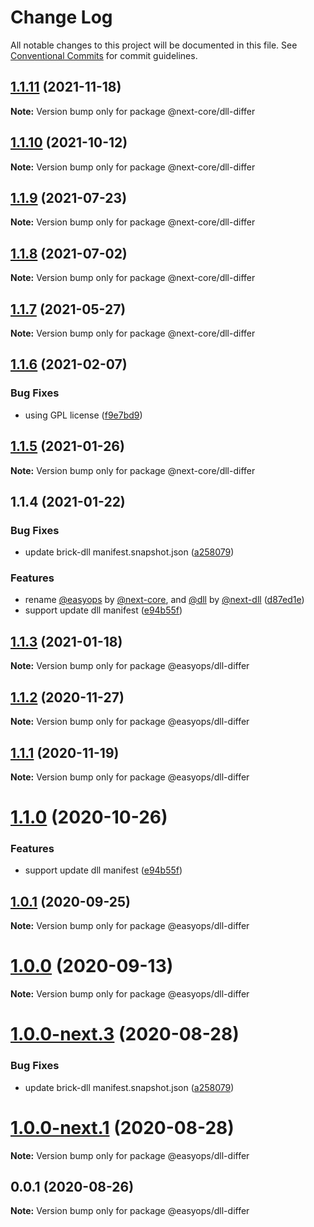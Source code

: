 # Change Log

All notable changes to this project will be documented in this file.
See [Conventional Commits](https://conventionalcommits.org) for commit guidelines.

## [1.1.11](https://github.com/easyops-cn/next-core/compare/@next-core/dll-differ@1.1.10...@next-core/dll-differ@1.1.11) (2021-11-18)

**Note:** Version bump only for package @next-core/dll-differ

## [1.1.10](https://github.com/easyops-cn/next-core/compare/@next-core/dll-differ@1.1.9...@next-core/dll-differ@1.1.10) (2021-10-12)

**Note:** Version bump only for package @next-core/dll-differ

## [1.1.9](https://github.com/easyops-cn/next-core/compare/@next-core/dll-differ@1.1.8...@next-core/dll-differ@1.1.9) (2021-07-23)

**Note:** Version bump only for package @next-core/dll-differ

## [1.1.8](https://github.com/easyops-cn/next-core/compare/@next-core/dll-differ@1.1.7...@next-core/dll-differ@1.1.8) (2021-07-02)

**Note:** Version bump only for package @next-core/dll-differ

## [1.1.7](https://github.com/easyops-cn/next-core/compare/@next-core/dll-differ@1.1.6...@next-core/dll-differ@1.1.7) (2021-05-27)

**Note:** Version bump only for package @next-core/dll-differ

## [1.1.6](https://github.com/easyops-cn/next-core/compare/@next-core/dll-differ@1.1.5...@next-core/dll-differ@1.1.6) (2021-02-07)

### Bug Fixes

- using GPL license ([f9e7bd9](https://github.com/easyops-cn/next-core/commit/f9e7bd9))

## [1.1.5](https://git.easyops.local/anyclouds/next-core/compare/@next-core/dll-differ@1.1.4...@next-core/dll-differ@1.1.5) (2021-01-26)

**Note:** Version bump only for package @next-core/dll-differ

## 1.1.4 (2021-01-22)

### Bug Fixes

- update brick-dll manifest.snapshot.json ([a258079](https://git.easyops.local/anyclouds/next-core/commits/a258079))

### Features

- rename [@easyops](https://git.easyops.local/easyops) by [@next-core](https://git.easyops.local/next-core), and [@dll](https://git.easyops.local/dll) by [@next-dll](https://git.easyops.local/next-dll) ([d87ed1e](https://git.easyops.local/anyclouds/next-core/commits/d87ed1e))
- support update dll manifest ([e94b55f](https://git.easyops.local/anyclouds/next-core/commits/e94b55f))

## [1.1.3](https://git.easyops.local/anyclouds/next-core/compare/@easyops/dll-differ@1.1.2...@easyops/dll-differ@1.1.3) (2021-01-18)

**Note:** Version bump only for package @easyops/dll-differ

## [1.1.2](https://git.easyops.local/anyclouds/next-core/compare/@easyops/dll-differ@1.1.1...@easyops/dll-differ@1.1.2) (2020-11-27)

**Note:** Version bump only for package @easyops/dll-differ

## [1.1.1](https://git.easyops.local/anyclouds/next-core/compare/@easyops/dll-differ@1.1.0...@easyops/dll-differ@1.1.1) (2020-11-19)

**Note:** Version bump only for package @easyops/dll-differ

# [1.1.0](https://git.easyops.local/anyclouds/next-core/compare/@easyops/dll-differ@1.0.1...@easyops/dll-differ@1.1.0) (2020-10-26)

### Features

- support update dll manifest ([e94b55f](https://git.easyops.local/anyclouds/next-core/commits/e94b55f))

## [1.0.1](https://git.easyops.local/anyclouds/next-core/compare/@easyops/dll-differ@1.0.0...@easyops/dll-differ@1.0.1) (2020-09-25)

**Note:** Version bump only for package @easyops/dll-differ

# [1.0.0](https://git.easyops.local/anyclouds/next-core/compare/@easyops/dll-differ@1.0.0-next.3...@easyops/dll-differ@1.0.0) (2020-09-13)

**Note:** Version bump only for package @easyops/dll-differ

# [1.0.0-next.3](https://git.easyops.local/anyclouds/next-core/compare/@easyops/dll-differ@1.0.0-next.1...@easyops/dll-differ@1.0.0-next.3) (2020-08-28)

### Bug Fixes

- update brick-dll manifest.snapshot.json ([a258079](https://git.easyops.local/anyclouds/next-core/commits/a258079))

# [1.0.0-next.1](https://git.easyops.local/anyclouds/next-core/compare/@easyops/dll-differ@0.0.1...@easyops/dll-differ@1.0.0-next.1) (2020-08-28)

**Note:** Version bump only for package @easyops/dll-differ

## 0.0.1 (2020-08-26)

**Note:** Version bump only for package @easyops/dll-differ
